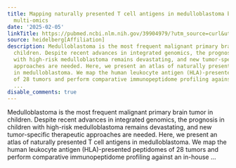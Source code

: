 ```yaml
---
title: Mapping naturally presented T cell antigens in medulloblastoma based on integrative
  multi-omics
date: '2025-02-05'
linkTitle: https://pubmed.ncbi.nlm.nih.gov/39904979/?utm_source=curl&utm_medium=rss&utm_campaign=pubmed-2&utm_content=1FakS-2QOkCT8HsMOQP1bCRQ4YzyumYOmxmF0moLsQ3dFB1E9V&fc=20220326224207&ff=20250205170939&v=2.18.0.post9+e462414
source: heidelberg[Affiliation]
description: Medulloblastoma is the most frequent malignant primary brain tumor in
  children. Despite recent advances in integrated genomics, the prognosis in children
  with high-risk medulloblastoma remains devastating, and new tumor-specific therapeutic
  approaches are needed. Here, we present an atlas of naturally presented T cell antigens
  in medulloblastoma. We map the human leukocyte antigen (HLA)-presented peptidomes
  of 28 tumors and perform comparative immunopeptidome profiling against an in-house
  ...
disable_comments: true
---
```

Medulloblastoma is the most frequent malignant primary brain tumor in children. Despite recent advances in integrated genomics, the prognosis in children with high-risk medulloblastoma remains devastating, and new tumor-specific therapeutic approaches are needed. Here, we present an atlas of naturally presented T cell antigens in medulloblastoma. We map the human leukocyte antigen (HLA)-presented peptidomes of 28 tumors and perform comparative immunopeptidome profiling against an in-house ...